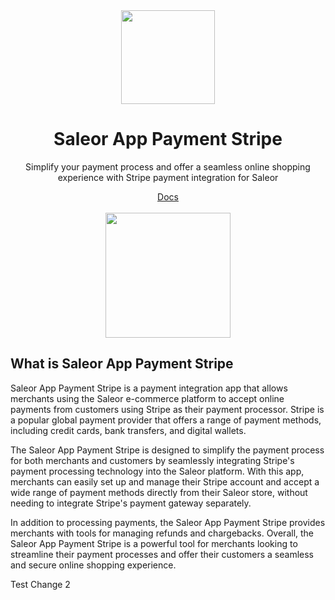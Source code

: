 <div align="center">
  <img width="150" alt="" src="https://user-images.githubusercontent.com/1338731/222410999-3ec838de-d49a-4d48-8f8a-4788beeef80d.png">
</div>

<div align="center">
  <h1>Saleor App Payment Stripe</h1>

  <p>Simplify your payment process and offer a seamless online shopping experience with Stripe payment integration for Saleor</p>
</div>

<div align="center">
  <a target="_blank" rel="noopener noreferrer" href="https://docs.saleor.io/docs/3.x/developer/app-store/apps/stripe">Docs</a>
<br><br>
  <a target="_blank" rel="noopener noreferrer" href="https://www.stripe.com/"><img src="" width="200" alt=""></a>
</div>

## What is Saleor App Payment Stripe

Saleor App Payment Stripe is a payment integration app that allows merchants using the Saleor e-commerce platform to accept online payments from customers using Stripe as their payment processor. Stripe is a popular global payment provider that offers a range of payment methods, including credit cards, bank transfers, and digital wallets.

The Saleor App Payment Stripe is designed to simplify the payment process for both merchants and customers by seamlessly integrating Stripe's payment processing technology into the Saleor platform. With this app, merchants can easily set up and manage their Stripe account and accept a wide range of payment methods directly from their Saleor store, without needing to integrate Stripe's payment gateway separately.

In addition to processing payments, the Saleor App Payment Stripe provides merchants with tools for managing refunds and chargebacks. Overall, the Saleor App Payment Stripe is a powerful tool for merchants looking to streamline their payment processes and offer their customers a seamless and secure online shopping experience.

Test Change 2
